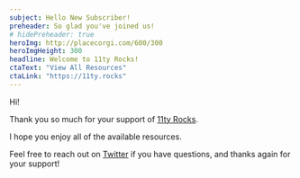 ```yaml
---
subject: Hello New Subscriber!
preheader: So glad you've joined us!
# hidePreheader: true
heroImg: http://placecorgi.com/600/300
heroImgHeight: 300
headline: Welcome to 11ty Rocks!
ctaText: "View All Resources"
ctaLink: "https://11ty.rocks"
---
```


Hi!

Thank you so much for your support of [11ty Rocks](https://11ty.rocks).

I hope you enjoy all of the available resources.

Feel free to reach out on [Twitter](https://twitter.com/5t3ph) if you have questions, and thanks again for your support!
